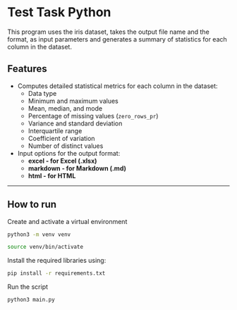 # Test Task Python

This program uses the iris dataset, takes the output file name and the format, as input parameters and generates a summary of statistics for each column in the dataset. 


## Features

- Computes detailed statistical metrics for each column in the dataset:
  - Data type
  - Minimum and maximum values
  - Mean, median, and mode
  - Percentage of missing values (`zero_rows_pr`)
  - Variance and standard deviation
  - Interquartile range
  - Coefficient of variation
  - Number of distinct values
- Input options for the output  format:
  - **excel - for Excel (.xlsx)**
  - **markdown - for Markdown (.md)**
  - **html - for HTML**

---

## How to run

Create and activate a virtual environment
```bash
python3 -m venv venv
```
```bash
source venv/bin/activate
```

Install the required libraries using:

```bash
pip install -r requirements.txt
```
Run the script
```bash
python3 main.py
```